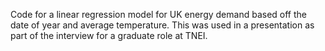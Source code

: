 Code for a linear regression model for UK energy demand based off the date of year and average temperature. This was used in a presentation as part of the interview for a graduate role at TNEI.

